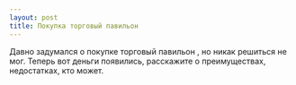 ```yaml
---
layout: post 
title: Покупка торговый павильон 
--- 
```

Давно задумался о покупке торговый павильон , но никак решиться не мог. Теперь вот деньги появились, расскажите о преимуществах, недостатках, кто может.